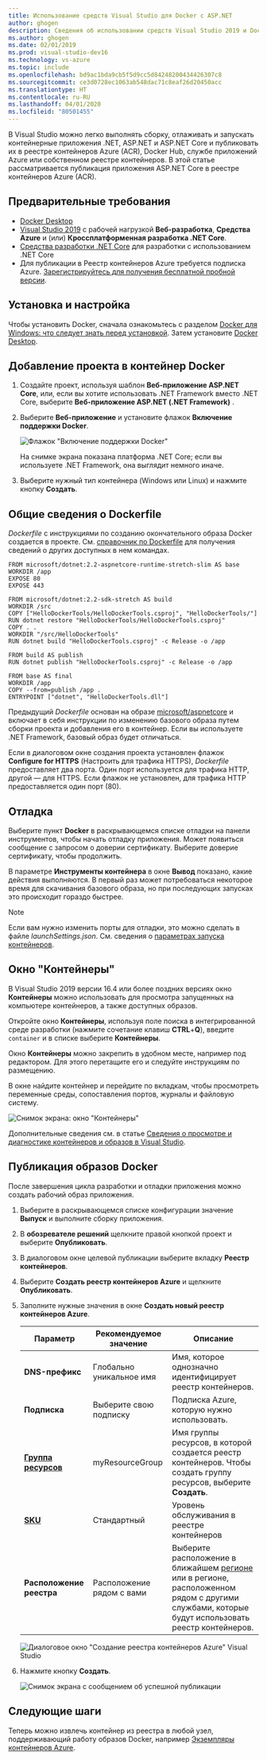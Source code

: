 ```yaml
---
title: Использование средств Visual Studio для Docker с ASP.NET
author: ghogen
description: Сведения об использовании средств Visual Studio 2019 и Docker для Windows
ms.author: ghogen
ms.date: 02/01/2019
ms.prod: visual-studio-dev16
ms.technology: vs-azure
ms.topic: include
ms.openlocfilehash: bd9ac1bda9cb5f5d9cc5d84248200434426307c8
ms.sourcegitcommit: ce3d0728ec1063ab548dac71c8eaf26d20450acc
ms.translationtype: HT
ms.contentlocale: ru-RU
ms.lasthandoff: 04/01/2020
ms.locfileid: "80501455"
---
```

В Visual Studio можно легко выполнять сборку, отлаживать и запускать контейнерные приложения .NET, ASP.NET и ASP.NET Core и публиковать их в реестре контейнеров Azure (ACR), Docker Hub, службе приложений Azure или собственном реестре контейнеров. В этой статье рассматривается публикация приложения ASP.NET Core в реестре контейнеров Azure (ACR).

## <a name="prerequisites"></a>Предварительные требования

* [Docker Desktop](https://hub.docker.com/editions/community/docker-ce-desktop-windows)
* [Visual Studio 2019](https://visualstudio.microsoft.com/downloads) с рабочей нагрузкой **Веб-разработка**, **Средства Azure** и (или) **Кроссплатформенная разработка .NET Core**.
* [Средства разработки .NET Core](https://dotnet.microsoft.com/download/dotnet-core/) для разработки с использованием .NET Core
* Для публикации в Реестр контейнеров Azure требуется подписка Azure. [Зарегистрируйтесь для получения бесплатной пробной версии](https://azure.microsoft.com/offers/ms-azr-0044p/).

## <a name="installation-and-setup"></a>Установка и настройка

Чтобы установить Docker, сначала ознакомьтесь с разделом [Docker для Windows: что следует знать перед установкой](https://docs.docker.com/docker-for-windows/install/#what-to-know-before-you-install). Затем установите [Docker Desktop](https://hub.docker.com/editions/community/docker-ce-desktop-windows).

## <a name="add-a-project-to-a-docker-container"></a>Добавление проекта в контейнер Docker

1. Создайте проект, используя шаблон **Веб-приложение ASP.NET Core**, или, если вы хотите использовать .NET Framework вместо .NET Core, выберите **Веб-приложение ASP.NET (.NET Framework)** .
1. Выберите **Веб-приложение** и установите флажок **Включение поддержки Docker**.

   ![Флажок "Включение поддержки Docker"](../../media/container-tools/vs-2019/create-new-web-application.PNG)

   На снимке экрана показана платформа .NET Core; если вы используете .NET Framework, она выглядит немного иначе.

1. Выберите нужный тип контейнера (Windows или Linux) и нажмите кнопку **Создать**.

## <a name="dockerfile-overview"></a>Общие сведения о Dockerfile

*Dockerfile* с инструкциями по созданию окончательного образа Docker создается в проекте. См. [справочник по Dockerfile](https://docs.docker.com/engine/reference/builder/) для получения сведений о других доступных в нем командах.

```
FROM microsoft/dotnet:2.2-aspnetcore-runtime-stretch-slim AS base
WORKDIR /app
EXPOSE 80
EXPOSE 443

FROM microsoft/dotnet:2.2-sdk-stretch AS build
WORKDIR /src
COPY ["HelloDockerTools/HelloDockerTools.csproj", "HelloDockerTools/"]
RUN dotnet restore "HelloDockerTools/HelloDockerTools.csproj"
COPY . .
WORKDIR "/src/HelloDockerTools"
RUN dotnet build "HelloDockerTools.csproj" -c Release -o /app

FROM build AS publish
RUN dotnet publish "HelloDockerTools.csproj" -c Release -o /app

FROM base AS final
WORKDIR /app
COPY --from=publish /app .
ENTRYPOINT ["dotnet", "HelloDockerTools.dll"]
```

Предыдущий *Dockerfile* основан на образе [microsoft/aspnetcore](https://hub.docker.com/r/microsoft/aspnetcore/) и включает в себя инструкции по изменению базового образа путем сборки проекта и добавления его в контейнер. Если вы используете .NET Framework, базовый образ будет отличаться.

Если в диалоговом окне создания проекта установлен флажок **Configure for HTTPS** (Настроить для трафика HTTPS), *Dockerfile* предоставляет два порта. Один порт используется для трафика HTTP, другой — для HTTPS. Если флажок не установлен, для трафика HTTP предоставляется один порт (80).

## <a name="debug"></a>Отладка

Выберите пункт **Docker** в раскрывающемся списке отладки на панели инструментов, чтобы начать отладку приложения. Может появиться сообщение с запросом о доверии сертификату. Выберите доверие сертификату, чтобы продолжить.

В параметре **Инструменты контейнера** в окне **Вывод** показано, какие действия выполняются. В первый раз может потребоваться некоторое время для скачивания базового образа, но при последующих запусках это происходит гораздо быстрее.

>[!NOTE]
> Если вам нужно изменить порты для отладки, это можно сделать в файле *launchSettings.json*. См. сведения о [параметрах запуска контейнеров](../../container-launch-settings.md).

## <a name="containers-window"></a>Окно "Контейнеры"

В Visual Studio 2019 версии 16.4 или более поздних версиях окно **Контейнеры** можно использовать для просмотра запущенных на компьютере контейнеров, а также доступных образов.

Откройте окно **Контейнеры**, используя поле поиска в интегрированной среде разработки (нажмите сочетание клавиш **CTRL**+**Q**), введите `container` и в списке выберите **Контейнеры**.

Окно **Контейнеры** можно закрепить в удобном месте, например под редактором. Для этого перетащите его и следуйте инструкциям по размещению.

В окне найдите контейнер и перейдите по вкладкам, чтобы просмотреть переменные среды, сопоставления портов, журналы и файловую систему.

![Снимок экрана: окно "Контейнеры"](../../media/overview/vs-2019/container-tools-window.png)

Дополнительные сведения см. в статье [Сведения о просмотре и диагностике контейнеров и образов в Visual Studio](../../view-and-diagnose-containers.md).

## <a name="publish-docker-images"></a>Публикация образов Docker

После завершения цикла разработки и отладки приложения можно создать рабочий образ приложения.

1. Выберите в раскрывающемся списке конфигурации значение **Выпуск** и выполните сборку приложения.
1. В **обозревателе решений** щелкните правой кнопкой проект и выберите **Опубликовать**.
1. В диалоговом окне целевой публикации выберите вкладку **Реестр контейнеров**.
1. Выберите **Создать реестр контейнеров Azure** и щелкните **Опубликовать**.
1. Заполните нужные значения в окне **Создать новый реестр контейнеров Azure**.

    | Параметр      | Рекомендуемое значение  | Описание                                |
    | ------------ |  ------- | -------------------------------------------------- |
    | **DNS-префикс** | Глобально уникальное имя | Имя, которое однозначно идентифицирует реестр контейнеров. |
    | **Подписка** | Выберите свою подписку | Подписка Azure, которую нужно использовать. |
    | **[Группа ресурсов](/azure/azure-resource-manager/resource-group-overview)** | myResourceGroup |  Имя группы ресурсов, в которой создается реестр контейнеров. Чтобы создать группу ресурсов, выберите **Создать**.|
    | **[SKU](/azure/container-registry/container-registry-skus)** | Стандартный | Уровень обслуживания в реестре контейнеров  |
    | **Расположение реестра** | Расположение рядом с вами | Выберите расположение в ближайшем [регионе](https://azure.microsoft.com/regions/) или в регионе, расположенном рядом с другими службами, которые будут использовать реестр контейнеров. |

    ![Диалоговое окно "Создание реестра контейнеров Azure" Visual Studio][0]

1. Нажмите кнопку **Создать**.

   ![Снимок экрана с сообщением об успешной публикации](../../media/container-tools/publish-succeeded.png)

## <a name="next-steps"></a>Следующие шаги

Теперь можно извлечь контейнер из реестра в любой узел, поддерживающий работу образов Docker, например [Экземпляры контейнеров Azure](/azure/container-instances/container-instances-tutorial-deploy-app).

[0]:../../media/hosting-web-apps-in-docker/vs-acr-provisioning-dialog-2019.png
